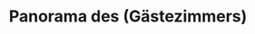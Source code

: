 ---
layout: /panorama.ect
project: '/web/projects/private/between-the-mountains-and-the-city'
image: 'http://hub.acherno.com/svn/mezhdu-planinata-i-grada/Site/Panorami/Vladimir_Rez_Gostna_Panorama.jpg'
title: 'Panorama des (Gästezimmers)'
sitemap: false
---
